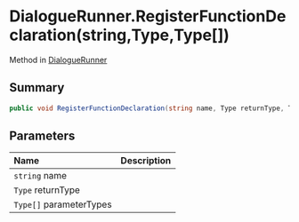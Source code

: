 # DialogueRunner.RegisterFunctionDeclaration(string,Type,Type[])

Method in [DialogueRunner](/docs/api/csharp/yarn.unity.dialoguerunner.md)

## Summary



```csharp
public void RegisterFunctionDeclaration(string name, Type returnType, Type[] parameterTypes)
```

## Parameters

|Name|Description|
|:---|:---|
|`string` name||
|`Type` returnType||
|`Type[]` parameterTypes||

